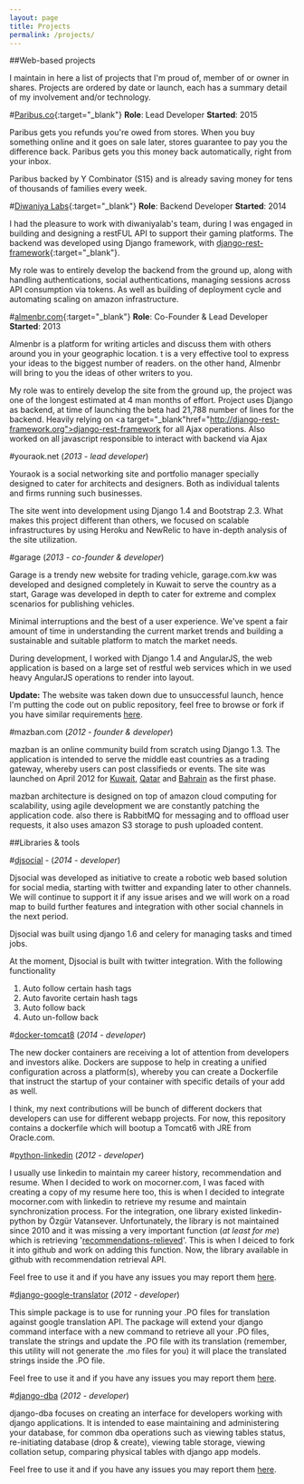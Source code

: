 ```yaml
---
layout: page
title: Projects
permalink: /projects/
---
```

##Web-based projects


I maintain in here a list of projects that I'm proud of, member of or owner in shares. Projects are
ordered by date or launch, each has a summary detail of my involvement and/or technology.

#[Paribus.co](https://paribus.co){:target="_blank"}
**Role**: Lead Developer
**Started**: 2015

Paribus gets you refunds you're owed from stores. When you buy something online and it goes on sale later, stores guarantee to pay you the difference back. Paribus gets you this money back automatically, right from your inbox.

Paribus backed by Y Combinator (S15) and is already saving money for tens of thousands of families every week.

#[Diwaniya Labs](http://www.diwaniyalabs.com){:target="_blank"}
**Role**: Backend Developer
**Started**: 2014

I had the pleasure to work with diwaniyalab's team, during I was engaged in building and designing
a restFUL API to support their gaming platforms. The backend was developed using Django framework,
with [django-rest-framework](http://django-rest-framework.org){:target="_blank"}.

My role was to entirely develop the backend from the ground up, along with handling authentications,
social authentications, managing sessions across API consumption via tokens. As well as building of
deployment cycle and automating scaling on amazon infrastructure.

#[almenbr.com](http://almenbr.com){:target="_blank"}
**Role**: Co-Founder & Lead Developer
**Started**: 2013

Almenbr is a platform for writing articles and discuss them with others around you in your
geographic location. t is a very effective tool to express your ideas to the biggest number
of readers. on the other hand, Almenbr will bring to you the ideas of other writers to you.

My role was to entirely develop the site from the ground up, the project was one of the longest
estimated at 4 man months of effort. Project uses Django as backend, at time of launching the
beta had 21,788 number of lines for the backend. Heavily relying on
<a target="_blank"href="http://django-rest-framework.org">django-rest-framework</a> for all Ajax operations.
Also worked on all javascript responsible to interact with backend via Ajax

#youraok.net (*2013 - lead developer*)

Youraok is a social networking site and portfolio manager specially designed to cater for architects and
    designers. Both as individual talents and firms running such businesses.

The site went into development using Django 1.4 and Bootstrap 2.3. What makes this project different
than others, we focused on scalable infrastructures by using Heroku and NewRelic to have in-depth
analysis of the site utilization.

#garage (*2013 - co-founder & developer*)


Garage is a trendy new website for trading vehicle, garage.com.kw was developed and designed completely
in Kuwait to serve the country as a start, Garage was developed in depth to cater for extreme and
complex scenarios for publishing vehicles.

Minimal interruptions and the best of a user experience. We've spent a fair amount of time in
understanding the current market trends and building a sustainable and suitable platform to match the
market needs.

During development, I worked with Django 1.4 and AngularJS, the web application is based on a large set
of restful web services which in we used heavy AngularJS operations to render into layout.

**Update:** The website was taken down due to unsuccessful launch, hence I'm putting the code out on
public repository, feel free to browse or fork if you have similar requirements <a
    href="https://github.com/mo-mughrabi/garage" target="_blank">here</a>.


#mazban.com (*2012 - founder & developer*)

mazban is an online community build from scratch using Django 1.3. The application is intended to serve
the middle east countries as a trading gateway, whereby users can post classifieds or events. The site
was launched on April 2012 for <a href="http://kw.mazban.com/">Kuwait</a>, <a
    href="http://qa.mazban.com/">Qatar</a> and <a href="http://bh.mazban.com/">Bahrain</a> as the first phase.

mazban architecture is designed on top of amazon cloud computing for scalability, using agile
development we are constantly patching the application code. also there is RabbitMQ for messaging and to
offload user requests, it also uses amazon S3 storage to push uploaded content.


##Libraries & tools


#[djsocial](https://github.com/mo-mughrabi/djsocial) - (*2014 - developer*)

Djsocial was developed as initiative to create a robotic web based solution for social media, starting
with twitter and expanding later to other channels. We will continue to support it if any issue arises
and we will work on a road map to build further features and integration with other social channels in
the next period.

Djsocial was built using django 1.6 and celery for managing tasks and timed jobs.

At the moment, Djsocial is built with twitter integration. With the following functionality

1. Auto follow certain hash tags
2. Auto favorite certain hash tags
3. Auto follow back
4. Auto un-follow back

#[docker-tomcat8](https://github.com/mo-mughrabi/docker-tomcat8) (*2014 - developer*)

The new docker containers are receiving a lot of attention from developers and investors alike. Dockers
are suppose to help in creating a unified configuration across a platform(s), whereby you can create a
Dockerfile that instruct the startup of your container with specific details of your add as well.

I think, my next contributions will be bunch of different dockers that developers can use for different
webapp projects. For now, this repository contains a dockerfile which will bootup a Tomcat6 with JRE
from Oracle.com.


#[python-linkedin](https://github.com/mo-mughrabi/python-linkedin) (*2012 - developer*)

I usually use linkedin to maintain my career history, recommendation and resume. When I decided to work
on mocorner.com, I was faced with creating a copy of my resume here too, this is when I decided to
integrate mocorner.com with linkedin to retrieve my resume and maintain synchronization process.
For the integration, one library existed linkedin-python by Özgür Vatansever. Unfortunately, the library
is not maintained since 2010 and it was missing a very important function (<i>at least for me</i>) which
is retrieving '<a href="https://developer.linkedin.com/comment/4323#comment-4323" target="_blank">recommendations-relieved</a>'.
This is when I deiced to fork it into github and work on adding this function. Now, the library
available in github with recommendation retrieval API.

Feel free to use it and if you have any issues you may report them <a href="https://github.com/mo-mughrabi/python-linkedin/issues">here</a>.

#[django-google-translator](https://github.com/mo-mughrabi/django-google-translator/) (*2012 - developer*)

This simple package is to use for running your .PO files for translation against google translation API.
The package will extend your django command interface with a new command to retrieve all your .PO files,
translate the strings and update the .PO file with its translation (remember, this utility will not
generate the .mo
files for you) it will place the translated strings inside the .PO file.

Feel free to use it and if you have any issues you may report them <a
    href="https://github.com/mo-mughrabi/django-google-translator/issues">here</a>.

#[django-dba](http://mo-mughrabi.github.com/django-dba/) (*2012 - developer*)

django-dba focuses on creating an interface for developers working with django applications. It is
intended to ease maintaining
and administering your database, for common dba operations such as viewing tables status, re-initiating
database (drop & create),
viewing table storage, viewing collation setup, comparing physical tables with django app models.

Feel free to use it and if you have any issues you may report them <a
    href="https://github.com/mo-mughrabi/django-dba/issues">here</a>.
